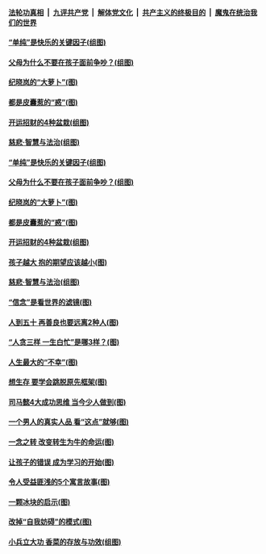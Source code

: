 

####  [法轮功真相](../../../../basic/blob/master/README.md?t=02211931) &nbsp;|&nbsp; [九评共产党](../../../../9ping.md/blob/master/README.md?t=02211931) &nbsp;|&nbsp; [解体党文化](../../../../jtdwh.md/blob/master/README.md?t=02211931)  &nbsp;|&nbsp; [共产主义的终极目的](../../../../gczydzjmd.md/blob/master/README.md?t=02211931) &nbsp;|&nbsp; [魔鬼在统治我们的世界](../../../../mgztzwmdsj.md/blob/master/README.md?t=02211931) 

#### [“单纯”是快乐的关键因子(组图)](../pages/p8/963181.md?t=02211931) 

#### [父母为什么不要在孩子面前争吵？(组图)](../pages/p8/962971.md?t=02211931) 

#### [纪晓岚的“大萝卜”(图)](../pages/p8/962955.md?t=02211931) 

#### [都是皮囊惹的“惑”(图)](../pages/p8/963161.md?t=02211931) 

#### [开运招财的4种盆栽(组图)](../pages/p8/963160.md?t=02211931) 

#### [慈悲‧智慧与法治(组图)](../pages/p8/962749.md?t=02211931) 

#### [“单纯”是快乐的关键因子(组图)](../pages/p8/963181.md?t=02211931) 

#### [父母为什么不要在孩子面前争吵？(组图)](../pages/p8/962971.md?t=02211931) 

#### [纪晓岚的“大萝卜”(图)](../pages/p8/962955.md?t=02211931) 

#### [都是皮囊惹的“惑”(图)](../pages/p8/963161.md?t=02211931) 

#### [开运招财的4种盆栽(组图)](../pages/p8/963160.md?t=02211931) 

#### [孩子越大 抱的期望应该越小(图)](../pages/p8/963059.md?t=02211931) 

#### [慈悲‧智慧与法治(组图)](../pages/p8/962749.md?t=02211931) 

#### [“信念”是看世界的滤镜(图)](../pages/p8/963052.md?t=02211931) 

#### [人到五十 再善良也要远离2种人(图)](../pages/p8/963032.md?t=02211931) 

#### [“人贪三样 一生白忙”是哪3样？(图)](../pages/p8/962941.md?t=02211931) 

#### [人生最大的“不幸”(图)](../pages/p8/962745.md?t=02211931) 

#### [想生存 要学会跳脱原先框架(图)](../pages/p8/962935.md?t=02211931) 

#### [司马懿4大成功思维 当今少人做到(图)](../pages/p8/962919.md?t=02211931) 

#### [一个男人的真实人品 看“这点”就够(图)](../pages/p8/962894.md?t=02211931) 

#### [一念之转 改变转生为牛的命运(图)](../pages/p8/962763.md?t=02211931) 

#### [让孩子的错误 成为学习的开始(图)](../pages/p8/962818.md?t=02211931) 

#### [令人受益匪浅的5个寓言故事(图)](../pages/p8/962739.md?t=02211931) 

#### [一颗冰块的启示(图)](../pages/p8/962707.md?t=02211931) 

#### [改掉“自我妨碍”的模式(图)](../pages/p8/962702.md?t=02211931) 

#### [小兵立大功 香菜的存放与功效(组图)](../pages/p8/962646.md?t=02211931) 

